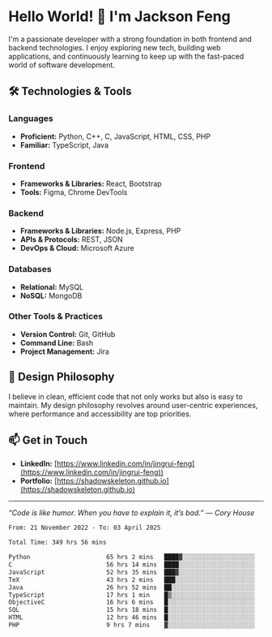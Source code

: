 # Hello World! 👋 I'm Jackson Feng

I'm a passionate developer with a strong foundation in both frontend and backend technologies. I enjoy exploring new tech, building web applications, and continuously learning to keep up with the fast-paced world of software development.

## 🛠 Technologies & Tools

### Languages
- **Proficient:** Python, C++, C, JavaScript, HTML, CSS, PHP
- **Familiar:** TypeScript, Java

### Frontend
- **Frameworks & Libraries:** React, Bootstrap
- **Tools:** Figma, Chrome DevTools

### Backend
- **Frameworks & Libraries:** Node.js, Express, PHP
- **APIs & Protocols:** REST, JSON
- **DevOps & Cloud:** Microsoft Azure

### Databases
- **Relational:** MySQL
- **NoSQL:** MongoDB

### Other Tools & Practices
- **Version Control:** Git, GitHub
- **Command Line:** Bash
- **Project Management:** Jira


## 🎨 Design Philosophy

I believe in clean, efficient code that not only works but also is easy to maintain. My design philosophy revolves around user-centric experiences, where performance and accessibility are top priorities.

## 📫 Get in Touch

- **LinkedIn:** [https://www.linkedin.com/in/jingrui-feng](https://www.linkedin.com/in/jingrui-feng))
- **Portfolio:** [https://shadowskeleton.github.io](https://shadowskeleton.github.io)

---

*“Code is like humor. When you have to explain it, it’s bad.” — Cory House*



<!--START_SECTION:waka-->

```txt
From: 21 November 2022 - To: 03 April 2025

Total Time: 349 hrs 56 mins

Python                     65 hrs 2 mins   ████▓░░░░░░░░░░░░░░░░░░░░   18.59 %
C                          56 hrs 14 mins  ████░░░░░░░░░░░░░░░░░░░░░   16.07 %
JavaScript                 52 hrs 35 mins  ███▓░░░░░░░░░░░░░░░░░░░░░   15.03 %
TeX                        43 hrs 2 mins   ███░░░░░░░░░░░░░░░░░░░░░░   12.30 %
Java                       26 hrs 52 mins  ██░░░░░░░░░░░░░░░░░░░░░░░   07.68 %
TypeScript                 17 hrs 1 min    █▒░░░░░░░░░░░░░░░░░░░░░░░   04.86 %
ObjectiveC                 16 hrs 6 mins   █░░░░░░░░░░░░░░░░░░░░░░░░   04.61 %
SQL                        15 hrs 18 mins  █░░░░░░░░░░░░░░░░░░░░░░░░   04.38 %
HTML                       12 hrs 46 mins  █░░░░░░░░░░░░░░░░░░░░░░░░   03.65 %
PHP                        9 hrs 7 mins    ▓░░░░░░░░░░░░░░░░░░░░░░░░   02.61 %
```

<!--END_SECTION:waka-->

